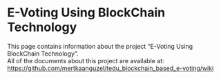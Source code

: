 # E-Voting Using BlockChain Technology
This page contains information about the project “E-Voting Using BlockChain Technology”.    
All of the documents about this project are available at:  
https://github.com/mertkaanguzel/tedu_blockchain_based_e-voting/wiki
